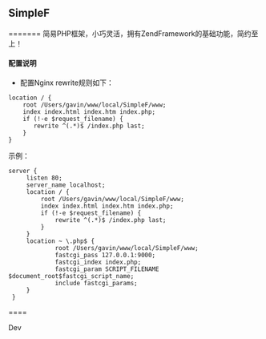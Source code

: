 ## SimpleF
=======
简易PHP框架，小巧灵活，拥有ZendFramework的基础功能，简约至上！

#### 配置说明

* 配置Nginx rewrite规则如下：

```nginx 
location / {
    root /Users/gavin/www/local/SimpleF/www;
    index index.html index.htm index.php;
    if (!-e $request_filename) {
       rewrite ^(.*)$ /index.php last;
    }
}
```

示例：

```nginx
server {
     listen 80;
     server_name localhost;
     location / {
         root /Users/gavin/www/local/SimpleF/www;
         index index.html index.htm index.php;
         if (!-e $request_filename) {
             rewrite ^(.*)$ /index.php last;
         }
     }
     location ~ \.php$ {
             root /Users/gavin/www/local/SimpleF/www;
             fastcgi_pass 127.0.0.1:9000;
             fastcgi_index index.php;
             fastcgi_param SCRIPT_FILENAME $document_root$fastcgi_script_name;
             include fastcgi_params;
     }
 }
```

====

Dev